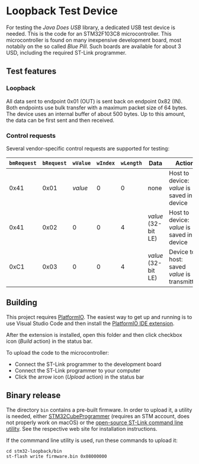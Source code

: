 # Loopback Test Device

For testing the *Java Does USB* library, a dedicated USB test device is needed. This is the code for an STM32F103C8 microcontroller. This microcontroller is found on many inexpensive development board, most notabily on the so called *Blue Pill*. Such boards are available for about 3 USD, including the required ST-Link programmer.


## Test features

### Loopback

All data sent to endpoint 0x01 (OUT) is sent back on endpoint 0x82 (IN). Both endpoints use bulk transfer with a maximum packet size of 64 bytes. The device uses an internal buffer of about 500 bytes. Up to this amount, the data can be first sent and then received.

### Control requests

Several vendor-specific control requests are supported for testing:

| `bmRequest` | `bRequest` | `wValue` | `wIndex` | `wLength` | Data | Action |
| - | - | - | - | - | - | - |
| 0x41 | 0x01 | *value* | 0 | 0 | none | Host to device: *value* is saved in device |
| 0x41 | 0x02 | 0 | 0 | 4 | *value* (32-bit LE) | Host to device: *value* is saved in device |
| 0xC1 | 0x03 | 0 | 0 | 4 | *value* (32-bit LE) | Device to host: saved *value* is transmitted |


## Building

This project requires [PlatformIO](https://platformio.org/). The easiest way to get up and running is to use Visual Studio Code and then install the [PlatformIO IDE extension](https://marketplace.visualstudio.com/items?itemName=platformio.platformio-ide).

After the extension is installed, open this folder and then click checkbox icon (*Build* action) in the status bar.

To upload the code to the microcontroller:

- Connect the ST-Link programmer to the development board
- Connect the ST-Link programmer to your computer
- Click the arrow icon (*Upload* action) in the status bar


## Binary release

The directory `bin` contains a pre-built firmware. In order to upload it, a utility is needed, either [STM32CubeProgrammer](https://www.st.com/en/development-tools/stm32cubeprog.html) (requires an STM account, does not properly work on macOS) or the [open-source ST-Link command line utility](https://github.com/stlink-org/stlink). See the respective web site for installation instructions.

If the commmand line utility is used, run these commands to upload it:

```
cd stm32-loopback/bin
st-flash write firmware.bin 0x08000000
```
